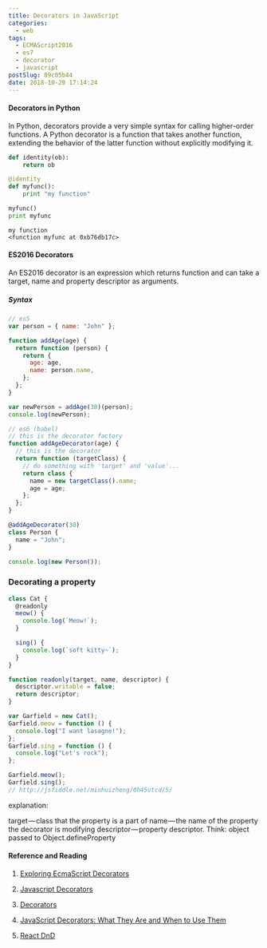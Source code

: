 ```yaml
---
title: Decorators in JavaScript
categories:
  - web
tags:
  - ECMAScript2016
  - es7
  - decorator
  - javascript
postSlug: 89c05b44
date: 2018-10-20 17:14:24
---
```


#### Decorators in Python

In Python, decorators provide a very simple syntax for calling higher-order functions. A Python decorator is a function that takes another function, extending the behavior of the latter function without explicitly modifying it.

```python
def identity(ob):
    return ob

@identity
def myfunc():
    print "my function"

myfunc()
print myfunc
```

```shell
my function
<function myfunc at 0xb76db17c>
```

#### ES2016 Decorators

An ES2016 decorator is an expression which returns function and can take a target, name and property descriptor as arguments.

##### Syntax

```js
// es5
var person = { name: "John" };

function addAge(age) {
  return function (person) {
    return {
      age: age,
      name: person.name,
    };
  };
}

var newPerson = addAge(30)(person);
console.log(newPerson);

// es6 (babel)
// this is the decorator factory
function addAgeDecorator(age) {
  // this is the decorator
  return function (targetClass) {
    // do something with 'target' and 'value'...
    return class {
      name = new targetClass().name;
      age = age;
    };
  };
}

@addAgeDecorator(30)
class Person {
  name = "John";
}

console.log(new Person());
```

### Decorating a property

```js
class Cat {
  @readonly
  meow() {
    console.log(`Meow!`);
  }

  sing() {
    console.log(`soft kitty~`);
  }
}

function readonly(target, name, descriptor) {
  descriptor.writable = false;
  return descriptor;
}

var Garfield = new Cat();
Garfield.meow = function () {
  console.log("I want lasagne!");
};
Garfield.sing = function () {
  console.log("Let's rock");
};

Garfield.meow();
Garfield.sing();
// http://jsfiddle.net/minhuizheng/0h45utcd/5/
```

explanation:

target — class that the property is a part of
name — the name of the property the decorator is modifying
descriptor — property descriptor. Think: object passed to Object.defineProperty

#### Reference and Reading

1. [Exploring EcmaScript Decorators](https://medium.com/google-developers/exploring-es7-decorators-76ecb65fb841)

2. [Javascript Decorators](https://medium.com/jsguru/javascript-decorators-dac7d4b6bba3)

3. [Decorators](https://www.typescriptlang.org/docs/handbook/decorators.html)

4. [JavaScript Decorators: What They Are and When to Use Them](https://www.sitepoint.com/javascript-decorators-what-they-are/)

5. [React DnD](http://react-dnd.github.io/react-dnd/)
